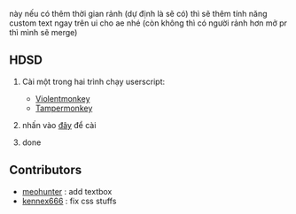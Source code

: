 này nếu có thêm thời gian rảnh (dự định là sẽ có) thì sẽ thêm tính năng custom text ngay trên ui cho ae nhé (còn không thì có người rảnh hơn mở pr thì mình sẽ merge)

## HDSD

1. Cài một trong hai trình chạy userscript:

    - <a href="https://violentmonkey.github.io/get-it/" target="_blank" rel="noopener noreferrer">Violentmonkey</a>
    - <a href="https://www.tampermonkey.net/" target="_blank" rel="noopener noreferrer">Tampermonkey</a>
2. nhấn vào <a href="https://github.com/anhwaivo/zalo-custom-reaction-userscript/raw/refs/heads/main/zalorcustomemoji.user.js" target="_blank" rel="noopener noreferrer">đây</a> để cài
3. done

## Contributors

- [meohunter](https://github.com/MeooHunter) : add textbox
- [kennex666](https://github.com/kennex666) : fix css stuffs
